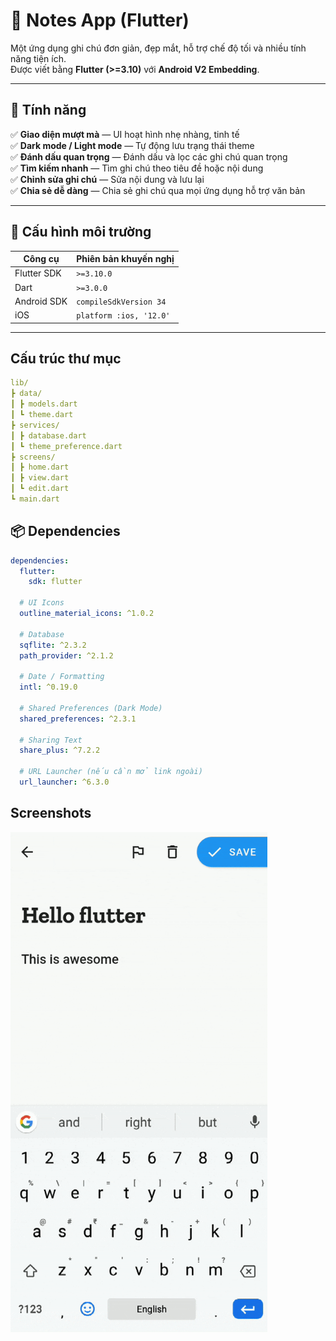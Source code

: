 # 📝 Notes App (Flutter)

Một ứng dụng ghi chú đơn giản, đẹp mắt, hỗ trợ chế độ tối và nhiều tính năng tiện ích.  
Được viết bằng **Flutter (>=3.10)** với **Android V2 Embedding**.

---

## 🚀 Tính năng

✅ **Giao diện mượt mà** — UI hoạt hình nhẹ nhàng, tinh tế  
✅ **Dark mode / Light mode** — Tự động lưu trạng thái theme  
✅ **Đánh dấu quan trọng** — Đánh dấu và lọc các ghi chú quan trọng  
✅ **Tìm kiếm nhanh** — Tìm ghi chú theo tiêu đề hoặc nội dung  
✅ **Chỉnh sửa ghi chú** — Sửa nội dung và lưu lại  
✅ **Chia sẻ dễ dàng** — Chia sẻ ghi chú qua mọi ứng dụng hỗ trợ văn bản

---

## 🧱 Cấu hình môi trường

| Công cụ     | Phiên bản khuyến nghị   |
| ----------- | ----------------------- |
| Flutter SDK | `>=3.10.0`              |
| Dart        | `>=3.0.0`               |
| Android SDK | `compileSdkVersion 34`  |
| iOS         | `platform :ios, '12.0'` |

---

## Cấu trúc thư mục

```yaml
lib/
┣ data/
┃ ┣ models.dart
┃ ┗ theme.dart
┣ services/
┃ ┣ database.dart
┃ ┗ theme_preference.dart
┣ screens/
┃ ┣ home.dart
┃ ┣ view.dart
┃ ┗ edit.dart
┗ main.dart
```

## 📦 Dependencies

```yaml
dependencies:
  flutter:
    sdk: flutter

  # UI Icons
  outline_material_icons: ^1.0.2

  # Database
  sqflite: ^2.3.2
  path_provider: ^2.1.2

  # Date / Formatting
  intl: ^0.19.0

  # Shared Preferences (Dark Mode)
  shared_preferences: ^2.3.1

  # Sharing Text
  share_plus: ^7.2.2

  # URL Launcher (nếu cần mở link ngoài)
  url_launcher: ^6.3.0
```

## Screenshots

<img src="github_assets/edit.gif" height="800">
